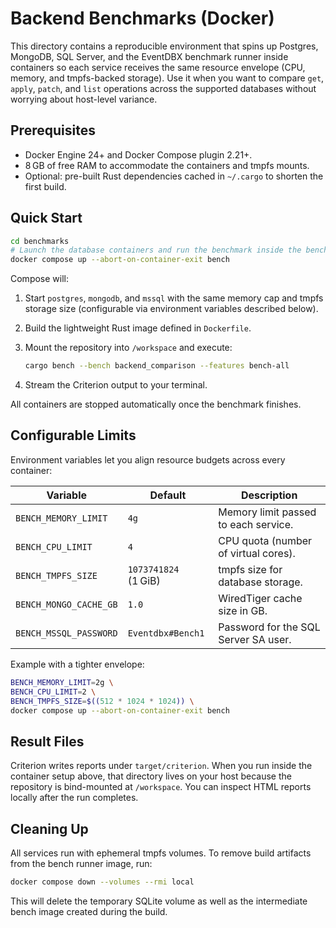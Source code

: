 # Backend Benchmarks (Docker)

This directory contains a reproducible environment that spins up Postgres,
MongoDB, SQL Server, and the EventDBX benchmark runner inside containers so
each service receives the same resource envelope (CPU, memory, and tmpfs-backed
storage). Use it when you want to compare `get`, `apply`, `patch`, and `list`
operations across the supported databases without worrying about host-level
variance.

## Prerequisites

- Docker Engine 24+ and Docker Compose plugin 2.21+.
- 8 GB of free RAM to accommodate the containers and tmpfs mounts.
- Optional: pre-built Rust dependencies cached in `~/.cargo` to shorten the
  first build.

## Quick Start

```bash
cd benchmarks
# Launch the database containers and run the benchmark inside the bench runner.
docker compose up --abort-on-container-exit bench
```

Compose will:

1. Start `postgres`, `mongodb`, and `mssql` with the same memory cap and tmpfs
   storage size (configurable via environment variables described below).
2. Build the lightweight Rust image defined in `Dockerfile`.
3. Mount the repository into `/workspace` and execute:

   ```bash
   cargo bench --bench backend_comparison --features bench-all
   ```

4. Stream the Criterion output to your terminal.

All containers are stopped automatically once the benchmark finishes.

## Configurable Limits

Environment variables let you align resource budgets across every container:

| Variable             | Default | Description                                    |
| -------------------- | ------- | ---------------------------------------------- |
| `BENCH_MEMORY_LIMIT` | `4g`    | Memory limit passed to each service.           |
| `BENCH_CPU_LIMIT`    | `4`     | CPU quota (number of virtual cores).           |
| `BENCH_TMPFS_SIZE`   | `1073741824` (1 GiB) | tmpfs size for database storage. |
| `BENCH_MONGO_CACHE_GB` | `1.0` | WiredTiger cache size in GB.                   |
| `BENCH_MSSQL_PASSWORD` | `Eventdbx#Bench1` | Password for the SQL Server SA user. |

Example with a tighter envelope:

```bash
BENCH_MEMORY_LIMIT=2g \
BENCH_CPU_LIMIT=2 \
BENCH_TMPFS_SIZE=$((512 * 1024 * 1024)) \
docker compose up --abort-on-container-exit bench
```

## Result Files

Criterion writes reports under `target/criterion`. When you run inside the
container setup above, that directory lives on your host because the repository
is bind-mounted at `/workspace`. You can inspect HTML reports locally after the
run completes.

## Cleaning Up

All services run with ephemeral tmpfs volumes. To remove build artifacts from
the bench runner image, run:

```bash
docker compose down --volumes --rmi local
```

This will delete the temporary SQLite volume as well as the intermediate bench
image created during the build.
